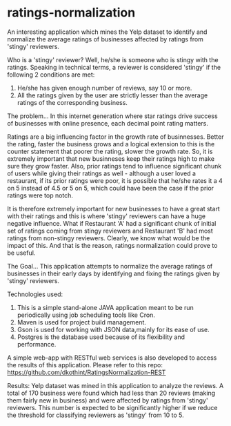 # ratings-normalization
An interesting application which mines the Yelp dataset to identify and normalize the average ratings of businesses affected by ratings from 'stingy' reviewers.

Who is a 'stingy' reviewer? 
Well, he/she is someone who is stingy with the ratings. Speaking in technical terms, a reviewer is considered 'stingy' if the following 2 conditions are met:
1. He/she has given enough number of reviews, say 10 or more.
2. All the ratings given by the user are strictly lesser than the average ratings of the corresponding business.

The problem...
In this internet generation where star ratings drive success of businesses with online presence, each decimal point rating matters.   

Ratings are a big influencing factor in the growth rate of businnesses. Better the rating, faster the business grows and a logical extension to this is the counter statement that poorer the rating, slower the growth rate. So, it is extremely important that new businneses keep their ratings high to make sure they grow faster. 
Also, prior ratings tend to influence significant chunk of users while giving their ratings as well - although a user loved a restaurant, if its prior ratings were poor, it is possible that he/she rates it a 4 on 5 instead of 4.5 or 5 on 5, which could have been the case if the prior ratings were top notch. 

It is therefore extremely important for new businesses to have a great start with their ratings and this is where 'stingy' reviewers can have a huge negative influence. What if Restaurant 'A' had a significant chunk of initial set of ratings coming from stingy reviewers and Restaurant 'B' had most ratings from non-stingy reviewers. Clearly, we know what would be the impact of this. And that is the reason, ratings normalization could prove to be useful. 

The Goal...
This application attempts to normalize the average ratings of businesses in their early days by identifying and fixing the ratings given by 'stingy' reviewers.

Technologies used:
1. This is a simple stand-alone JAVA application meant to be run periodically using job scheduling tools like Cron. 
2. Maven is used for project build management. 
3. Gson is used for working with JSON data,mainly for its ease of use. 
4. Postgres is the database used because of its flexibility and performance.

A simple web-app with RESTful web services is also developed to access the results of this application.
Please refer to this repo:  https://github.com/dkothint/RatingsNormalization-REST

Results:
Yelp dataset was mined in this application to analyze the reviews. A total of 170 business were found which had less than 20 reviews (making them fairly new in business) and were affected by ratings from 'stingy' reviewers. This number is expected to be significantly higher if we reduce the threshold for classifying reviewers as 'stingy' from 10 to 5.



